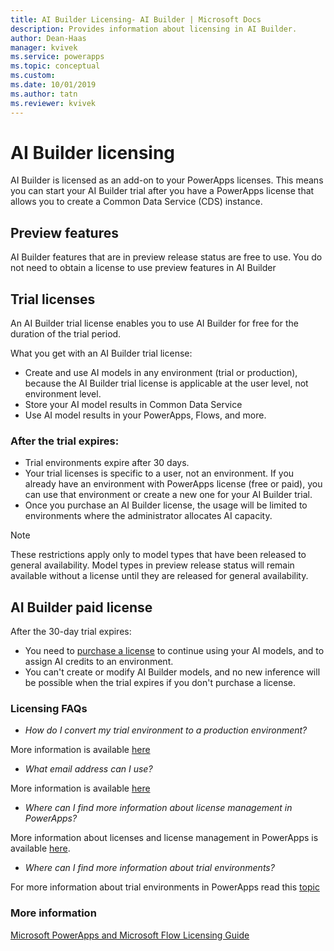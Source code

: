 ```yaml
---
title: AI Builder Licensing- AI Builder | Microsoft Docs
description: Provides information about licensing in AI Builder.
author: Dean-Haas
manager: kvivek
ms.service: powerapps
ms.topic: conceptual
ms.custom: 
ms.date: 10/01/2019
ms.author: tatn
ms.reviewer: kvivek
---
```


# AI Builder licensing

AI Builder is licensed as an add-on to your PowerApps licenses. This means you can start your AI Builder trial after you have a PowerApps license that allows you to create a Common Data Service (CDS) instance.  

## Preview features

AI Builder features that are in preview release status are free to use. You do not need to obtain a license to use preview features in AI Builder

## Trial licenses

An AI Builder trial license enables you to use  AI Builder  for free for the duration of the trial period.

What you get with an AI Builder trial license:

- Create and use AI models in any environment (trial or production), because the AI Builder trial license is applicable at the user level, not environment level.
- Store  your AI model results in Common Data Service
- Use AI model results in your PowerApps, Flows, and more.

### After the trial expires:

- Trial environments expire after 30 days.
- Your trial licenses is specific to a user, not an environment. If you already have an environment with PowerApps license (free or paid), you can use that environment or create a new one for your AI Builder trial. 
- Once you purchase an AI Builder license, the usage will be limited to environments where the administrator allocates AI capacity.

> [!NOTE]  
> These restrictions apply only to model types that have been released to  general availability. Model types in preview release status will remain available without a license until they are released for general availability.  

## AI Builder paid license

After the 30-day trial expires:
- You need to [purchase a license](/power-platform/admin/signup-for-powerapps-admin) to continue using your AI models, and to assign AI credits to an environment.
- You can't create or modify AI Builder models, and no new inference will be possible when the trial expires if you don't purchase a license.

### Licensing FAQs

- *How do I convert my trial environment to a production environment?*

More information is available [here](/power-platform/admin/trial-environments)

- *What email address can I use?*

More information is available [here](/powerapps/maker/signet-for-powerapps#faq)

- *Where can I find more information about license management in PowerApps?*

More information about licenses and license management in PowerApps is available [here](/power-platform/admin/wp-license-management).

- *Where can I find more information about trial environments?*

For more information about trial environments in PowerApps read this [topic](/power-platform/admin/trial-environments)

### More information

[Microsoft PowerApps and Microsoft Flow Licensing Guide](http://download.microsoft.com/download/9/5/6/9568EFD0-403D-4AE4-95F0-7FACA2CCB2E4/PowerApps%20and%20Flow%20Licensing%20Guide%20-%20August.pdf)
